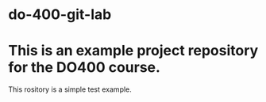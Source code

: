 # do-400-git-lab

This is an example project repository for the DO400 course.
=======
This rository is a simple test example.
